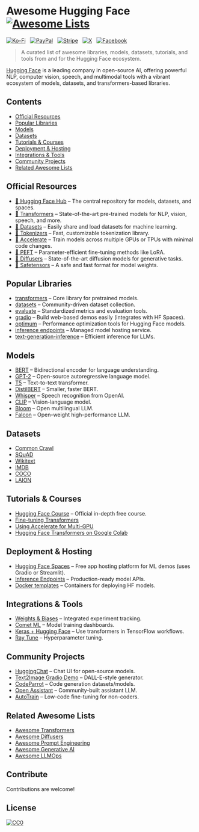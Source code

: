 # Awesome Hugging Face [![Awesome Lists](https://srv-cdn.himpfen.io/badges/awesome-lists/awesomelists-flat.svg)](https://github.com/awesomelistsio/awesome)

[![Ko-Fi](https://srv-cdn.himpfen.io/badges/kofi/kofi-flat.svg)](https://ko-fi.com/awesomelists) &nbsp; [![PayPal](https://srv-cdn.himpfen.io/badges/paypal/paypal-flat.svg)](https://www.paypal.com/donate/?hosted_button_id=3LLKRXJU44EJJ) &nbsp; [![Stripe](https://srv-cdn.himpfen.io/badges/stripe/stripe-flat.svg)](https://tinyurl.com/e8ymxdw3) &nbsp; [![X](https://srv-cdn.himpfen.io/badges/twitter/twitter-flat.svg)](https://x.com/ListsAwesome) &nbsp; [![Facebook](https://srv-cdn.himpfen.io/badges/facebook-pages/facebook-pages-flat.svg)](https://www.facebook.com/awesomelists)

> A curated list of awesome libraries, models, datasets, tutorials, and tools from and for the Hugging Face ecosystem.

[Hugging Face](https://huggingface.co/) is a leading company in open-source AI, offering powerful NLP, computer vision, speech, and multimodal tools with a vibrant ecosystem of models, datasets, and transformers-based libraries.

## Contents

- [Official Resources](#official-resources)
- [Popular Libraries](#popular-libraries)
- [Models](#models)
- [Datasets](#datasets)
- [Tutorials & Courses](#tutorials--courses)
- [Deployment & Hosting](#deployment--hosting)
- [Integrations & Tools](#integrations--tools)
- [Community Projects](#community-projects)
- [Related Awesome Lists](#related-awesome-lists)

## Official Resources

- [🤗 Hugging Face Hub](https://huggingface.co/models) – The central repository for models, datasets, and spaces.
- [🤗 Transformers](https://github.com/huggingface/transformers) – State-of-the-art pre-trained models for NLP, vision, speech, and more.
- [🤗 Datasets](https://github.com/huggingface/datasets) – Easily share and load datasets for machine learning.
- [🤗 Tokenizers](https://github.com/huggingface/tokenizers) – Fast, customizable tokenization library.
- [🤗 Accelerate](https://github.com/huggingface/accelerate) – Train models across multiple GPUs or TPUs with minimal code changes.
- [🤗 PEFT](https://github.com/huggingface/peft) – Parameter-efficient fine-tuning methods like LoRA.
- [🤗 Diffusers](https://github.com/huggingface/diffusers) – State-of-the-art diffusion models for generative tasks.
- [🤗 Safetensors](https://github.com/huggingface/safetensors) – A safe and fast format for model weights.

## Popular Libraries

- [transformers](https://github.com/huggingface/transformers) – Core library for pretrained models.
- [datasets](https://github.com/huggingface/datasets) – Community-driven dataset collection.
- [evaluate](https://github.com/huggingface/evaluate) – Standardized metrics and evaluation tools.
- [gradio](https://github.com/gradio-app/gradio) – Build web-based demos easily (integrates with HF Spaces).
- [optimum](https://github.com/huggingface/optimum) – Performance optimization tools for Hugging Face models.
- [inference endpoints](https://huggingface.co/inference-endpoints) – Managed model hosting service.
- [text-generation-inference](https://github.com/huggingface/text-generation-inference) – Efficient inference for LLMs.

## Models

- [BERT](https://huggingface.co/bert-base-uncased) – Bidirectional encoder for language understanding.
- [GPT-2](https://huggingface.co/gpt2) – Open-source autoregressive language model.
- [T5](https://huggingface.co/t5-base) – Text-to-text transformer.
- [DistilBERT](https://huggingface.co/distilbert-base-uncased) – Smaller, faster BERT.
- [Whisper](https://huggingface.co/openai/whisper-base) – Speech recognition from OpenAI.
- [CLIP](https://huggingface.co/openai/clip-vit-base-patch32) – Vision-language model.
- [Bloom](https://huggingface.co/bigscience/bloom) – Open multilingual LLM.
- [Falcon](https://huggingface.co/tiiuae/falcon-40b) – Open-weight high-performance LLM.

## Datasets

- [Common Crawl](https://huggingface.co/datasets/common_crawl)
- [SQuAD](https://huggingface.co/datasets/squad)
- [Wikitext](https://huggingface.co/datasets/wikitext)
- [IMDB](https://huggingface.co/datasets/imdb)
- [COCO](https://huggingface.co/datasets/coco)
- [LAION](https://huggingface.co/datasets/laion/laion2B-en)

## Tutorials & Courses

- [Hugging Face Course](https://huggingface.co/learn/nlp-course/) – Official in-depth free course.
- [Fine-tuning Transformers](https://huggingface.co/blog/fine-tune-transformers)
- [Using Accelerate for Multi-GPU](https://huggingface.co/docs/accelerate/index)
- [Hugging Face Transformers on Google Colab](https://colab.research.google.com/github/huggingface/notebooks/blob/main/examples/text_classification.ipynb)

## Deployment & Hosting

- [Hugging Face Spaces](https://huggingface.co/spaces) – Free app hosting platform for ML demos (uses Gradio or Streamlit).
- [Inference Endpoints](https://huggingface.co/inference-endpoints) – Production-ready model APIs.
- [Docker templates](https://github.com/huggingface/docker-images) – Containers for deploying HF models.

## Integrations & Tools

- [Weights & Biases](https://wandb.ai/site/huggingface) – Integrated experiment tracking.
- [Comet ML](https://www.comet.com/) – Model training dashboards.
- [Keras + Hugging Face](https://huggingface.co/docs/transformers/keras) – Use transformers in TensorFlow workflows.
- [Ray Tune](https://docs.ray.io/en/latest/tune/examples/huggingface_example.html) – Hyperparameter tuning.

## Community Projects

- [HuggingChat](https://huggingface.co/chat/) – Chat UI for open-source models.
- [Text2Image Gradio Demo](https://huggingface.co/spaces/dalle-mini/dalle-mini) – DALL-E-style generator.
- [CodeParrot](https://huggingface.co/codeparrot) – Code generation datasets/models.
- [Open Assistant](https://huggingface.co/OpenAssistant/oasst-sft-4-pythia-12b-epoch-3.5) – Community-built assistant LLM.
- [AutoTrain](https://huggingface.co/autotrain) – Low-code fine-tuning for non-coders.

## Related Awesome Lists

- [Awesome Transformers](https://github.com/awesomelistsio/transformers#external-resources)
- [Awesome Diffusers](https://github.com/awesomelistsio/diffusers#external-resources)
- [Awesome Prompt Engineering](https://github.com/awesomelistsio/awesome-prompt-engineering)
- [Awesome Generative AI](https://github.com/awesomelistsio/awesome-generative-ai)
- [Awesome LLMOps](https://github.com/awesomelistsio/awesome-llmops)
  
## Contribute

Contributions are welcome!

## License

[![CC0](https://mirrors.creativecommons.org/presskit/buttons/88x31/svg/by-sa.svg)](http://creativecommons.org/licenses/by-sa/4.0/)
